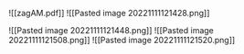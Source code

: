 ![[zagAM.pdf]]
![[Pasted image 20221111121428.png]]

![[Pasted image 20221111121448.png]]
![[Pasted image 20221111121508.png]]
![[Pasted image 20221111121520.png]]
